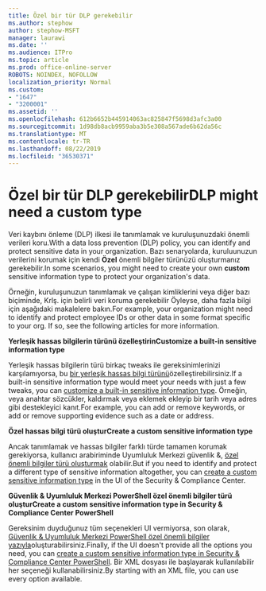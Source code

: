 ```yaml
---
title: Özel bir tür DLP gerekebilir
ms.author: stephow
author: stephow-MSFT
manager: laurawi
ms.date: ''
ms.audience: ITPro
ms.topic: article
ms.prod: office-online-server
ROBOTS: NOINDEX, NOFOLLOW
localization_priority: Normal
ms.custom:
- "1647"
- "3200001"
ms.assetid: ''
ms.openlocfilehash: 612b6652b445914063ac825847f5698d3afc3a00
ms.sourcegitcommit: 1d98db8acb9959aba3b5e308a567ade6b62da56c
ms.translationtype: MT
ms.contentlocale: tr-TR
ms.lasthandoff: 08/22/2019
ms.locfileid: "36530371"
---
```

# <a name="dlp-might-need-a-custom-type"></a><span data-ttu-id="8e805-102">Özel bir tür DLP gerekebilir</span><span class="sxs-lookup"><span data-stu-id="8e805-102">DLP might need a custom type</span></span>

<span data-ttu-id="8e805-103">Veri kaybını önleme (DLP) ilkesi ile tanımlamak ve kuruluşunuzdaki önemli verileri koru.</span><span class="sxs-lookup"><span data-stu-id="8e805-103">With a data loss prevention (DLP) policy, you can identify and protect sensitive data in your organization.</span></span> <span data-ttu-id="8e805-104">Bazı senaryolarda, kuruluunuzun verilerini korumak için kendi **Özel** önemli bilgiler türünüzü oluşturmanız gerekebilir.</span><span class="sxs-lookup"><span data-stu-id="8e805-104">In some scenarios, you might need to create your own **custom** sensitive information type to protect your organization's data.</span></span>

<span data-ttu-id="8e805-105">Örneğin, kuruluşunuzun tanımlamak ve çalışan kimliklerini veya diğer bazı biçiminde, Krlş. için belirli veri koruma gerekebilir Öyleyse, daha fazla bilgi için aşağıdaki makalelere bakın.</span><span class="sxs-lookup"><span data-stu-id="8e805-105">For example, your organization might need to identify and protect employee IDs or other data in some format specific to your org. If so, see the following articles for more information.</span></span>
  
 <span data-ttu-id="8e805-106">**Yerleşik hassas bilgilerin türünü özelleştirin**</span><span class="sxs-lookup"><span data-stu-id="8e805-106">**Customize a built-in sensitive information type**</span></span>
  
<span data-ttu-id="8e805-107">Yerleşik hassas bilgilerin türü birkaç tweaks ile gereksinimlerinizi karşılamıyorsa, bu [bir yerleşik hassas bilgi türünü](https://docs.microsoft.com/office365/securitycompliance/customize-a-built-in-sensitive-information-type)özelleştirebilirsiniz.</span><span class="sxs-lookup"><span data-stu-id="8e805-107">If a built-in sensitive information type would meet your needs with just a few tweaks, you can [customize a built-in sensitive information type](https://docs.microsoft.com/office365/securitycompliance/customize-a-built-in-sensitive-information-type).</span></span> <span data-ttu-id="8e805-108">Örneğin, veya anahtar sözcükler, kaldırmak veya eklemek ekleyip bir tarih veya adres gibi destekleyici kanıt.</span><span class="sxs-lookup"><span data-stu-id="8e805-108">For example, you can add or remove keywords, or add or remove supporting evidence such as a date or address.</span></span>
  
 <span data-ttu-id="8e805-109">**Özel hassas bilgi türü oluştur**</span><span class="sxs-lookup"><span data-stu-id="8e805-109">**Create a custom sensitive information type**</span></span>
  
<span data-ttu-id="8e805-110">Ancak tanımlamak ve hassas bilgiler farklı türde tamamen korumak gerekiyorsa, kullanıcı arabiriminde Uyumluluk Merkezi güvenlik &, [özel önemli bilgiler türü oluşturmak](https://docs.microsoft.com/office365/securitycompliance/create-a-custom-sensitive-information-type) olabilir.</span><span class="sxs-lookup"><span data-stu-id="8e805-110">But if you need to identify and protect a different type of sensitive information altogether, you can [create a custom sensitive information type](https://docs.microsoft.com/office365/securitycompliance/create-a-custom-sensitive-information-type) in the UI of the Security & Compliance Center.</span></span>
  
<span data-ttu-id="8e805-111">**Güvenlik & Uyumluluk Merkezi PowerShell özel önemli bilgiler türü oluştur**</span><span class="sxs-lookup"><span data-stu-id="8e805-111">**Create a custom sensitive information type in Security & Compliance Center PowerShell**</span></span>

<span data-ttu-id="8e805-112">Gereksinim duyduğunuz tüm seçenekleri UI vermiyorsa, son olarak, [Güvenlik & Uyumluluk Merkezi PowerShell özel önemli bilgiler yazıyla](https://docs.microsoft.com/office365/securitycompliance/create-a-custom-sensitive-information-type-in-scc-powershell)oluşturabilirsiniz.</span><span class="sxs-lookup"><span data-stu-id="8e805-112">Finally, if the UI doesn't provide all the options you need, you can [create a custom sensitive information type in Security & Compliance Center PowerShell](https://docs.microsoft.com/office365/securitycompliance/create-a-custom-sensitive-information-type-in-scc-powershell).</span></span> <span data-ttu-id="8e805-113">Bir XML dosyası ile başlayarak kullanılabilir her seçeneği kullanabilirsiniz.</span><span class="sxs-lookup"><span data-stu-id="8e805-113">By starting with an XML file, you can use every option available.</span></span>
